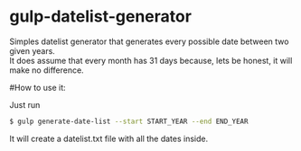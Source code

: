 # gulp-datelist-generator
Simples datelist generator that generates every possible date between two given years.<br>
It does assume that every month has 31 days because, lets be honest, it will make no difference.

#How to use it:

Just run
```sh
$ gulp generate-date-list --start START_YEAR --end END_YEAR
```

It will create a datelist.txt file with all the dates inside.
